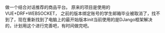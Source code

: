 做一个结合对话推荐的商品平台。
原来的项目是使用的VUE+DRF+WEBSOCKET，
之前的版本绑定账号的学生邮箱毕业被取消了，找不到了，现在重新找到了电脑上的最开始版本init当前使用的是DJango框架解决的，计划用这个进行完善吧，有时间做完吧。
